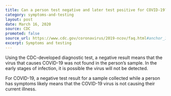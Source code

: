 ```yaml
---
title: Can a person test negative and later test positive for COVID-19?
category: symptoms-and-testing
layout: post
date: March 16, 2020
source: CDC
promoted: false
source_url: https://www.cdc.gov/coronavirus/2019-ncov/faq.html#anchor_1584389201096
excerpt: Symptoms and testing
---
```


Using the CDC-developed diagnostic test, a negative result means that the virus that causes COVID-19 was not found in the 
person’s sample. In the early stages of infection, it is possible the virus will not be detected.

For COVID-19, a negative test result for a sample collected while a person has symptoms likely means that the COVID-19 virus 
is not causing their current illness.
